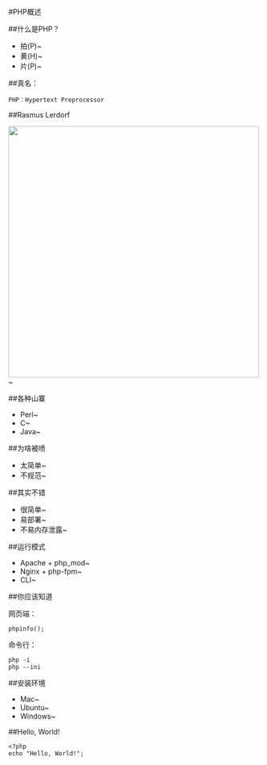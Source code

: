 #PHP概述

##什么是PHP？

+ 拍(P)~
+ 黄(H)~
+ 片(P)~

##真名：

	PHP：Hypertext Preprocessor

##Rasmus Lerdorf

<img src="RasmusLerdorf.jpg" height="500" />~

##各种山寨

+ Perl~
+ C~
+ Java~

##为啥被喷

+ 太简单~
+ 不规范~

##其实不错

+ 很简单~
+ 易部署~
+ 不易内存泄露~

##运行模式

+ Apache + php_mod~
+ Nginx + php-fpm~
+ CLI~

##你应该知道

网页端：

	phpinfo();

命令行：

	php -i
	php --ini

##安装环境

+ Mac~
+ Ubuntu~
+ Windows~

##Hello, World!

	<?php
	echo "Hello, World!";